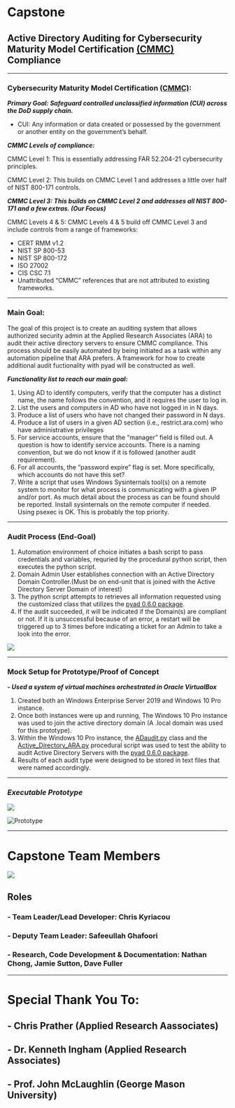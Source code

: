 # Capstone
## **Active Directory Auditing for Cybersecurity Maturity Model Certification [(CMMC)](https://www.cmmc-compliance.com/) Compliance**

_________________________________________________________________________________________________________________________________________________________________________________

### **Cybersecurity Maturity Model Certification [(CMMC)](https://www.cmmc-compliance.com/):**

***Primary Goal: Safeguard controlled unclassified information (CUI) across the DoD supply chain.***

- CUI: Any information or data created or possessed by the government or another entity on the government’s behalf.
  
***CMMC Levels of compliance:***

CMMC Level 1: This is essentially addressing FAR 52.204-21 cybersecurity principles.

CMMC Level 2: This builds on CMMC Level 1 and addresses a little over half of NIST 800-171 controls.

***CMMC Level 3: This builds on CMMC Level 2 and addresses all NIST 800-171 and a few extras. (Our Focus)***

CMMC Levels 4 & 5: CMMC Levels 4 & 5 build off CMMC Level 3 and include controls from a range of frameworks:
- CERT RMM v1.2
- NIST SP 800-53
- NIST SP 800-172
- ISO 27002
- CIS CSC 7.1
- Unattributed “CMMC” references that are not attributed to existing frameworks.

_________________________________________________________________________________________________________________________________________________________________________________

### **Main Goal:**

The goal of this project is to create an auditing system that allows authorized security admin at the Applied Research Associates (ARA) 
to audit their active directory servers to ensure CMMC compliance. This process should be easily automated by being initiated as a task within any automation pipeline
that ARA prefers. A framework for how to create additional audit fuctionality with pyad will be constructed as well.

***Functionality list to reach our main goal:***
1. Using AD to identify computers, verify that the computer has a distinct name, the name follows the convention, and it requires the user to log in.
2. List the users and computers in AD who have not logged in in N days.
3. Produce a list of users who have not changed their password in N days.
4. Produce a list of users in a given AD section (i.e., restrict.ara.com) who have administrative privileges
5. For service accounts, ensure that the “manager” field is filled out.  A question is how to identify service accounts.  There is a naming convention, but we do not know if it is followed (another audit requirement).
6. For all accounts, the “password expire” flag is set.  More specifically, which accounts do not have this set?
7. Write a script that uses Windows Sysinternals tool(s) on a remote system to monitor for what process is communicating with a given IP and/or port.  As much detail about the process as can be found should be reported.  Install sysinternals on the remote computer if needed.  Using psexec is OK.  This is probably the top priority.

_________________________________________________________________________________________________________________________________________________________________________________

### **Audit Process (End-Goal)**

1. Automation environment of choice initiates a bash script to pass credentials and variables, requried by the procedural python script, then executes the python script.
2. Domain Admin User establishes connection with an Active Directory Domain Controller.(Must be on end-unit that is joined with the Active Directory Server Domain of interest)
3. The python script attempts to retrieves all information requested using the customized class that utilizes the [pyad 0.6.0 package](https://pypi.org/project/pyad/).
4. If the audit succeeded, it will be indicated if the Domain(s) are compliant or not. If it is unsuccessful because of an error, a restart will be triggered up to 3 times before indicating a ticket for an Admin to take a look into the error. 

![](Diagrams/Audit_Process_1.png)

________________________________________________________________________________________________________________________________________________________________________________

### **Mock Setup for Prototype/Proof of Concept**

***- Used a system of virtual machines orchestrated in Oracle VirtualBox***
1. Created both an Windows Enterprise Server 2019 and Windows 10 Pro instance.
2. Once both instances were up and running, The Windows 10 Pro instance was used to join the active directory domain (A .local domain was used for this prototype).
3. Within the Windows 10 Pro instance, the [ADaudit.py](Scripts/ADaudit.py) class and the [Active_Directory_ARA.py](Scripts/Active_Directory_ARA.py) procedural script was used to test the ability to audit Active Directory Servers with the [pyad 0.6.0 package](https://pypi.org/project/pyad/).
4. Results of each audit type were designed to be stored in text files that were named accordingly.

_________________________________________________________________________________________________________________________________________________________________________________

### ***Executable Prototype***

![](Photos_Gifs/PC_to_AD.png)

![Prototype](Photos_Gifs/pyad_proof_of_concept_3.gif)

_________________________________________________________________________________________________________________________________________________________________________________

# Capstone Team Members #

![](Photos_Gifs/Alpha_4.PNG)

## Roles ##
### - Team Leader/Lead Developer: Chris Kyriacou ###
### - Deputy Team Leader: Safeeullah Ghafoori ###
### - Research, Code Development & Documentation: Nathan Chong, Jamie Sutton, Dave Fuller ###

________________________________________________________________________________________________________________________________________________________________________________

# Special Thank You To: #

## - Chris Prather (Applied Research Aassociates) ##

## - Dr. Kenneth Ingham (Applied Research Associates) ##

## - Prof. John McLaughlin (George Mason University) ##
